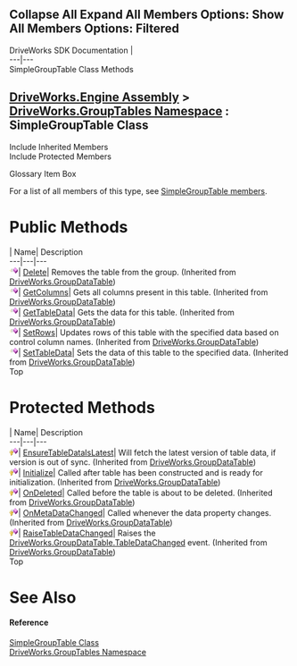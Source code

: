        

 Collapse All Expand All  Members Options: Show All  Members Options: Filtered   
---  
DriveWorks SDK Documentation  |   
---|---  
SimpleGroupTable Class Methods   
  
[DriveWorks.Engine Assembly](topic2156.md) > [DriveWorks.GroupTables Namespace](topic10007.md) : SimpleGroupTable Class  
---  
  
Include Inherited Members    
Include Protected Members    


Glossary Item Box

For a list of all members of this type, see [SimpleGroupTable members](topic10010.md).

# Public Methods

| Name| Description  
---|---|---  
![Public Method](dotnetimages/publicMethod.gif)| [Delete](topic3117.md)| Removes the table from the group. (Inherited from [DriveWorks.GroupDataTable](topic3110.md))  
![Public Method](dotnetimages/publicMethod.gif)| [GetColumns](topic3119.md)| Gets all columns present in this table. (Inherited from [DriveWorks.GroupDataTable](topic3110.md))  
![Public Method](dotnetimages/publicMethod.gif)| [GetTableData](topic3120.md)| Gets the data for this table. (Inherited from [DriveWorks.GroupDataTable](topic3110.md))  
![Public Method](dotnetimages/publicMethod.gif)| [SetRows](topic3126.md)| Updates rows of this table with the specified data based on control column names. (Inherited from [DriveWorks.GroupDataTable](topic3110.md))  
![Public Method](dotnetimages/publicMethod.gif)| [SetTableData](topic3127.md)| Sets the data of this table to the specified data. (Inherited from [DriveWorks.GroupDataTable](topic3110.md))  
Top

# Protected Methods

| Name| Description  
---|---|---  
![Protected Method](dotnetimages/protectedMethod.gif)| [EnsureTableDataIsLatest](topic3118.md)| Will fetch the latest version of table data, if version is out of sync. (Inherited from [DriveWorks.GroupDataTable](topic3110.md))  
![Protected Method](dotnetimages/protectedMethod.gif)| [Initialize](topic3122.md)| Called after table has been constructed and is ready for initialization. (Inherited from [DriveWorks.GroupDataTable](topic3110.md))  
![Protected Method](dotnetimages/protectedMethod.gif)| [OnDeleted](topic3123.md)| Called before the table is about to be deleted. (Inherited from [DriveWorks.GroupDataTable](topic3110.md))  
![Protected Method](dotnetimages/protectedMethod.gif)| [OnMetaDataChanged](topic3124.md)| Called whenever the data property changes. (Inherited from [DriveWorks.GroupDataTable](topic3110.md))  
![Protected Method](dotnetimages/protectedMethod.gif)| [RaiseTableDataChanged](topic3125.md)| Raises the [DriveWorks.GroupDataTable.TableDataChanged](topic3135.md) event. (Inherited from [DriveWorks.GroupDataTable](topic3110.md))  
Top

# See Also

#### Reference

[SimpleGroupTable Class](topic10009.md)   
[DriveWorks.GroupTables Namespace](topic10007.md)


